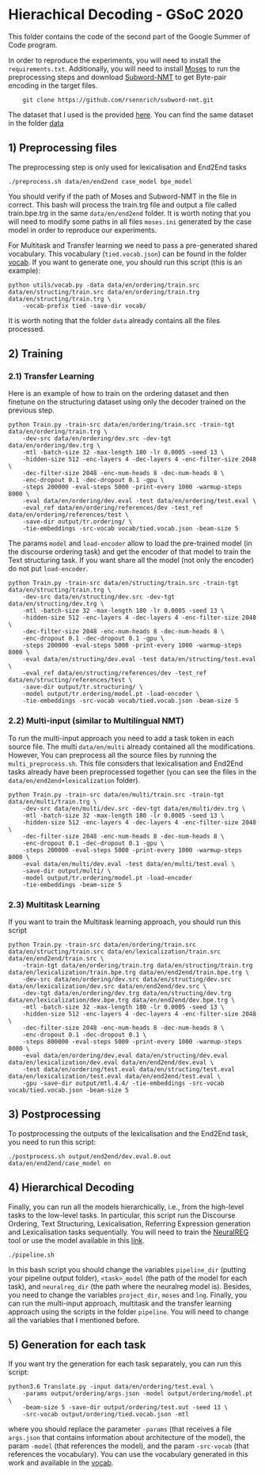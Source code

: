 # Hierachical Decoding - GSoC 2020 

This folder contains the code of the second part of the Google Summer of Code program.

In order to reproduce the experiments, you will need to install the `requirements.txt`. Additionally, you will need to install [Moses] to run the preprocessing steps and download [Subword-NMT] to get Byte-pair encoding in the target files.
```
	git clone https://github.com/rsennrich/subword-nmt.git
```

The dataset that I used is the provided [here]. You can find the same dataset in the folder [data]

## 1) Preprocessing files

The preprocessing step is only used for lexicalisation and End2End tasks

```
./preprocess.sh data/en/end2end case_model bpe_model
```

You should verify if the path of Moses and Subword-NMT in the file in correct. This bash will process the train.trg file and output a file called train.bpe.trg in the same `data/en/end2end` folder. It is worth noting that you will need to modify some paths in all files `moses.ini` generated by the case model in order to reproduce our experiments.


For Multitask and Transfer learning we need to pass a pre-generated shared vocabulary. This vocabulary (`tied.vocab.json`) can be found in the folder [vocab]. If you want to generate one, you should run this script (this is an example):

```
python utils/vocab.py -data data/en/ordering/train.src data/en/structing/train.src data/en/ordering/train.trg data/en/structing/train.trg \
	-vocab-prefix tied -save-dir vocab/
```

It is worth noting that the folder `data` already contains all the files processed. 


## 2) Training

### 2.1) Transfer Learning

Here is an example of how to train on the ordering dataset and then finetune on the structuring dataset using only the decoder trained on the previous step.

```
python Train.py -train-src data/en/ordering/train.src -train-tgt data/en/ordering/train.trg \
	-dev-src data/en/ordering/dev.src -dev-tgt data/en/ordering/dev.trg \
	-mtl -batch-size 32 -max-length 180 -lr 0.0005 -seed 13 \
	-hidden-size 512 -enc-layers 4 -dec-layers 4 -enc-filter-size 2048 \
	-dec-filter-size 2048 -enc-num-heads 8 -dec-num-heads 8 \
	-enc-dropout 0.1 -dec-dropout 0.1 -gpu \
	-steps 200000 -eval-steps 5000 -print-every 1000 -warmup-steps 8000 \
	-eval data/en/ordering/dev.eval -test data/en/ordering/test.eval \
	-eval_ref data/en/ordering/references/dev -test_ref data/en/ordering/references/test \
	-save-dir output/tr.ordering/ \
	-tie-embeddings -src-vocab vocab/tied.vocab.json -beam-size 5
```

The params `model` and `load-encoder` allow to load the pre-trained model (in the discourse ordering task) and get the encoder of that model to train the Text structuring task. If you want share all the model (not only the encoder) do not put `load-encoder`.

```
python Train.py -train-src data/en/structing/train.src -train-tgt data/en/structing/train.trg \
	-dev-src data/en/structing/dev.src -dev-tgt data/en/structing/dev.trg \
	-mtl -batch-size 32 -max-length 180 -lr 0.0005 -seed 13 \
	-hidden-size 512 -enc-layers 4 -dec-layers 4 -enc-filter-size 2048 \
	-dec-filter-size 2048 -enc-num-heads 8 -dec-num-heads 8 \
	-enc-dropout 0.1 -dec-dropout 0.1 -gpu \
	-steps 200000 -eval-steps 5000 -print-every 1000 -warmup-steps 8000 \
	-eval data/en/structing/dev.eval -test data/en/structing/test.eval \
	-eval_ref data/en/structing/references/dev -test_ref data/en/structing/references/test \
	-save-dir output/tr.structuring/ \
	-model output/tr.ordering/model.pt -load-encoder \
	-tie-embeddings -src-vocab vocab/tied.vocab.json -beam-size 5
```

### 2.2) Multi-input (similar to Multilingual NMT)
To run the multi-input approach you need to add a task token in each source file. The multi `data/en/multi` already contained all the modifications. However, You can preprocess all the source files by running the `multi_preprocess.sh`. This file considers that lexicalisation and End2End tasks already have been preprocessed together (you can see the files in the `data/en/end2end+lexicalization` folder).

```
python Train.py -train-src data/en/multi/train.src -train-tgt data/en/multi/train.trg \
	-dev-src data/en/multi/dev.src -dev-tgt data/en/multi/dev.trg \
	-mtl -batch-size 32 -max-length 180 -lr 0.0005 -seed 13 \
	-hidden-size 512 -enc-layers 4 -dec-layers 4 -enc-filter-size 2048 \
	-dec-filter-size 2048 -enc-num-heads 8 -dec-num-heads 8 \
	-enc-dropout 0.1 -dec-dropout 0.1 -gpu \
	-steps 200000 -eval-steps 5000 -print-every 1000 -warmup-steps 8000 \
	-eval data/en/multi/dev.eval -test data/en/multi/test.eval \
	-save-dir output/multi/ \
	-model output/tr.ordering/model.pt -load-encoder
	-tie-embeddings -beam-size 5
```

### 2.3) Multitask Learning

If you want to train the Multitask learning approach, you should run this script

```
python Train.py -train-src data/en/ordering/train.src data/en/structing/train.src data/en/lexicalization/train.src data/en/end2end/train.src \
	-train-tgt data/en/ordering/train.trg data/en/structing/train.trg data/en/lexicalization/train.bpe.trg data/en/end2end/train.bpe.trg \
	-dev-src data/en/ordering/dev.src data/en/structing/dev.src data/en/lexicalization/dev.src data/en/end2end/dev.src \
	-dev-tgt data/en/ordering/dev.trg data/en/structing/dev.trg data/en/lexicalization/dev.bpe.trg data/en/end2end/dev.bpe.trg \
	-mtl -batch-size 32 -max-length 180 -lr 0.0005 -seed 13 \
	-hidden-size 512 -enc-layers 4 -dec-layers 4 -enc-filter-size 2048 \
	-dec-filter-size 2048 -enc-num-heads 8 -dec-num-heads 8 \
	-enc-dropout 0.1 -dec-dropout 0.1 \
	-steps 800000 -eval-steps 5000 -print-every 1000 -warmup-steps 8000 \
	-eval data/en/ordering/dev.eval data/en/structing/dev.eval data/en/lexicalization/dev.eval data/en/end2end/dev.eval \
	-test data/en/ordering/test.eval data/en/structing/test.eval data/en/lexicalization/test.eval data/en/end2end/test.eval \
	-gpu -save-dir output/mtl.4.4/ -tie-embeddings -src-vocab vocab/tied.vocab.json -beam-size 5
```

## 3) Postprocessing

To postprocessing the outputs of the lexicalisation and the End2End task, you need to run this script:
```
./postprocess.sh output/end2end/dev.eval.0.out data/en/end2end/case_model en
```

## 4) Hierarchical Decoding

Finally, you can run all the models hierarchically, i.e., from the high-level tasks to the low-level tasks. In particular, this script run the Discourse Ordering, Text Structuring, Lexicalisation, Referring Expression generation and Lexicalisation tasks sequentially. You will need to train the [NeuralREG] tool or use the model available in this [link].

```
./pipeline.sh
```

In this bash script you should change the variables `pipeline_dir` (putting your pipeline output folder), `<task>_model` (the path of the model for each task), and `neuralreg_dir` (the path where the neuralreg model is). Besides, you need to change the variables `project_dir`, `moses` and `lng`.  Finally, you can run the multi-input approach, multitask and the transfer learning approach using the scripts in the folder `pipeline`. You will need to change all the variables that I mentioned before.


## 5) Generation for each task
If you want try the generation for each task separately, you can run this script:
```
python3.6 Translate.py -input data/en/ordering/test.eval \
	-params output/ordering/args.json -model output/ordering/model.pt \
	-beam-size 5 -save-dir output/ordering/test.out -seed 13 \
	-src-vocab output/ordering/tied.vocab.json -mtl
```
where you should replace the parameter `-params` (that receives a file `args.json` that contains information about architecture of the model), the param `-model` (that references the model), and the param `-src-vocab` (that references the vocabulary). You can use the vocabulary generated in this work and available in the [vocab].


[data]: https://github.com/dbpedia/Multilingual-RDF-Verbalizer/tree/master/hierarchical-decoding/data
[here]: https://github.com/ThiagoCF05/DeepNLG
[Moses]: https://github.com/moses-smt/mosesdecoder.git
[Subword-NMT]: https://github.com/rsennrich/subword-nmt.git
[vocab]: https://github.com/dbpedia/Multilingual-RDF-Verbalizer/tree/master/hierarchical-decoding/vocab
[NeuralREG]: https://github.com/ThiagoCF05/NeuralREG
[link]: https://drive.google.com/drive/folders/13GPCKtAtI2y_fzNVWAQ_9Ccb-H2TRu00?usp=sharing
